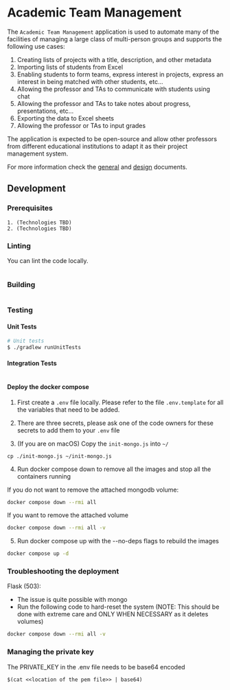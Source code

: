 # Academic Team Management

The `Academic Team Management` application is used to automate many of the facilities of managing a large class of multi-person groups and supports the following use cases:

1. Creating lists of projects with a title, description, and other metadata 
2. Importing lists of students from Excel
3. Enabling students to form teams, express interest in projects, express an interest in being matched with other students, etc... 
4. Allowing the professor and TAs to communicate with students using chat
5. Allowing the professor and TAs to take notes about progress, presentations, etc...
6. Exporting the data to Excel sheets
7. Allowing the professor or TAs to input grades

The application is expected to be open-source and allow other professors from different educational institutions to adapt it as their project management system.

For more information check the [general](./docs/general/README.md) and [design](./docs/design/README.md) documents.

## Development

### Prerequisites

    1. (Technologies TBD)
    2. (Technologies TBD)

### Linting

You can lint the code locally.

```sh

```

### Building

```sh

```

### Testing

#### Unit Tests

```sh
# Unit tests
$ ./gradlew runUnitTests
```

#### Integration Tests

```sh

```

#### Deploy the docker compose

1) First create a `.env` file locally. Please refer to the file `.env.template` for all the variables that need to be added.
2) There are three secrets, please ask one of the code owners for these secrets to add them to your `.env` file

3) (If you are on macOS) Copy the `init-mongo.js` into `~/`

```
cp ./init-mongo.js ~/init-mongo.js
```

4) Run docker compose down to remove all the images and stop all the containers running

If you do not want to remove the attached mongodb volume:

```sh
docker compose down --rmi all
```

If you want to remove the attached volume 

```sh
docker compose down --rmi all -v
```
5) Run docker compose up with the --no-deps flags to rebuild the images 

```sh
docker compose up -d
```

### Troubleshooting the deployment

Flask (503):

- The issue is quite possible with mongo
- Run the following code to hard-reset the system (NOTE: This should be done with extreme care and ONLY WHEN NECESSARY as it deletes volumes)

``` sh
docker compose down --rmi all -v 
```

### Managing the private key

The PRIVATE_KEY in the .env file needs to be base64 encoded

```
$(cat <<location of the pem file>> | base64)
```


